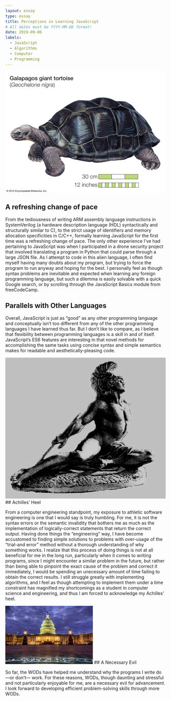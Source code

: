 ```yaml
---
layout: essay
type: essay
title: Perceptions in Learning JavaScript
# All dates must be YYYY-MM-DD format!
date: 2019-09-06
labels:
  - JavaScript
  - Algorithms
  - Computer
  - Programming
---
```


<img class="ui medium right floated image" src="../images/tortoise.jpg">

## A refreshing change of pace

From the tediousness of writing ARM assembly language instructions in SystemVerilog (a hardware description language (HDL) syntactically and structurally similar to C), to the strict usage of identifiers and memory allocation specificities in C/C++, formally learning JavaScript for the first time was a refreshing change of pace. The only other experience I’ve had pertaining to JavaScript was when I participated in a drone security project that involved translating a program in Python that could parse through a large JSON file. As I attempt to code in this alien language, I often find myself having many doubts about my program, but trying to force the program to run anyway and hoping for the best. I personally feel as though syntax problems are inevitable and expected when learning any foreign programming language, but such a dilemma is easily solvable with a quick Google search, or by scrolling through the JavaScript Basics module from freeCodeCamp.

## Parallels with Other Languages

Overall, JavaScript is just as “good” as any other programming language and conceptually isn’t too different from any of the other programming languages I have learned thus far. But I don’t like to compare, as I believe that flexibility between programming languages is a skill in and of itself. JavaScript’s ES6 features are interesting in that novel methods for accomplishing the same tasks using concise syntax and simple semantics makes for readable and aesthetically-pleasing code.


<img class="ui medium left floated image" src="../images/achilles.jpg">
## Achilles’ Heel

From a computer engineering standpoint, my exposure to athletic software engineering is one that I would say is truly humbling. For me, it is not the syntax errors or the semantic invalidity that bothers me as much as the implementation of logically-correct statements that return the correct output. Having done things the “engineering” way, I have become accustomed to finding simple solutions to problems with over-usage of the “trial-and error” method without a thorough understanding of why something works. I realize that this process of doing things is not at all beneficial for me in the long run, particularly when it comes to writing programs, since I might encounter a similar problem in the future, but rather than being able to pinpoint the exact cause of the problem and correct it immediately, I would be spending an unecessary amount of time failing to obtain the correct results. I still struggle greatly with implementing algorithms, and I feel as though attempting to implement them under a time constraint has magnified my shortcomings as a student in computer science and engineering, and thus I am forced to acknowledge my Achilles’ heel. 

<img class="ui medium left floated image" src="../images/government.jpg">
## A Necessary Evil

So far, the WODs have helped me understand why the programs I write do—or don’t— work. For these reasons, WODs, though daunting and stressful and not particularly enjoyable for me, are a necessary evil for advancement. I look forward to developing efficient problem-solving skills through more WODs.
